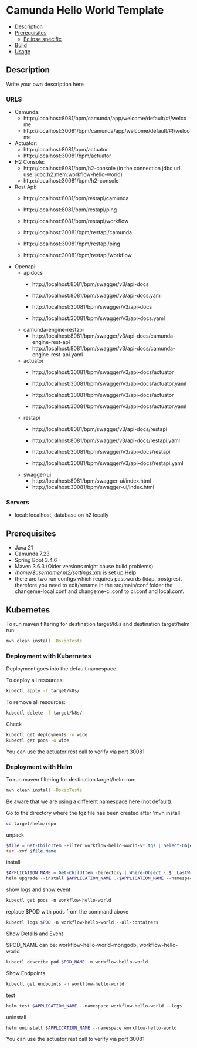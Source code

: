 # Camunda Hello World Template

- [Description](#description)
- [Prerequisites](#prerequisites)
    - [Eclipse specific](#eclipse-specific)
- [Build](#build)
- [Usage](#usage)

## Description

Write your own description here

### URLS

- Camunda: 
  - http://localhost:8081/bpm/camunda/app/welcome/default/#!/welcome
  - http://localhost:30081/bpm/camunda/app/welcome/default/#!/welcome
- Actuator: 
  - http://localhost:8081/bpm/actuator
  - http://localhost:30081/bpm/actuator
- H2 Console: 
  - http://localhost:8081/bpm/h2-console (in the connection jdbc url use: jdbc:h2:mem:workflow-hello-world)
  - http://localhost:30081/bpm/h2-console 
- Rest Api:
  - http://localhost:8081/bpm/restapi/camunda
  - http://localhost:8081/bpm/restapi/ping
  - http://localhost:8081/bpm/restapi/workflow
  
  - http://localhost:30081/bpm/restapi/camunda
  - http://localhost:30081/bpm/restapi/ping
  - http://localhost:30081/bpm/restapi/workflow
- Openapi:
  - apidocs
    - http://localhost:8081/bpm/swagger/v3/api-docs
    - http://localhost:8081/bpm/swagger/v3/api-docs.yaml
  
    - http://localhost:30081/bpm/swagger/v3/api-docs
    - http://localhost:30081/bpm/swagger/v3/api-docs.yaml
  - camunda-engine-restapi
    - http://localhost:8081/bpm/swagger/v3/api-docs/camunda-engine-rest-api
    - http://localhost:8081/bpm/swagger/v3/api-docs/camunda-engine-rest-api.yaml
  - actuator  
    - http://localhost:30081/bpm/swagger/v3/api-docs/actuator
    - http://localhost:30081/bpm/swagger/v3/api-docs/actuator.yaml
    
    - http://localhost:30081/bpm/swagger/v3/api-docs/actuator
    - http://localhost:30081/bpm/swagger/v3/api-docs/actuator.yaml
  - restapi
    - http://localhost:8081/bpm/swagger/v3/api-docs/restapi
    - http://localhost:8081/bpm/swagger/v3/api-docs/restapi.yaml
    
    - http://localhost:30081/bpm/swagger/v3/api-docs/restapi
    - http://localhost:30081/bpm/swagger/v3/api-docs/restapi.yaml
  - swagger-ui
    - http://localhost:8081/bpm/swagger-ui/index.html
    - http://localhost:30081/bpm/swagger-ui/index.html

### Servers

- local: localhost, database on h2 locally


## Prerequisites

- Java 21
- Camunda 7.23
- Spring Boot 3.4.6
- Maven 3.6.3 (Older versions might cause build problems)
- *_/home/$username/.m2/settings.xml_* is set
  up [Help](https://swp-confluence.atlassian.net/wiki/spaces/SWPIT/pages/411173348/How+to+Install+and+setup+maven#Setting-up-the-maven-settings)
- there are two run configs which requires passwords (ldap, postgres). therefore you need to edit/rename in the src/main/conf folder the changeme-local.conf and changeme-ci.conf to ci.conf and local.conf.

## Kubernetes

To run maven filtering for destination target/k8s and destination target/helm run:
```bash
mvn clean install -DskipTests 
```

### Deployment with Kubernetes

Deployment goes into the default namespace.

To deploy all resources:
```bash
kubectl apply -f target/k8s/
```

To remove all resources:
```bash
kubectl delete -f target/k8s/
```

Check
```bash
kubectl get deployments -o wide
kubectl get pods -o wide
```

You can use the actuator rest call to verify via port 30081

### Deployment with Helm

To run maven filtering for destination target/helm run:
```bash
mvn clean install -DskipTests 
```

Be aware that we are using a different namespace here (not default).

Go to the directory where the tgz file has been created after 'mvn install'
```powershell
cd target/helm/repo
```

unpack
```powershell
$file = Get-ChildItem -Filter workflow-hello-world-v*.tgz | Select-Object -First 1
tar -xvf $file.Name
```

install
```powershell
$APPLICATION_NAME = Get-ChildItem -Directory | Where-Object { $_.LastWriteTime -ge $file.LastWriteTime } | Select-Object -ExpandProperty Name
helm upgrade --install $APPLICATION_NAME ./$APPLICATION_NAME --namespace workflow-hello-world --create-namespace --wait --timeout 5m --debug
```

show logs and show event
```powershell
kubectl get pods -n workflow-hello-world
```
replace $POD with pods from the command above
```powershell
kubectl logs $POD -n workflow-hello-world --all-containers
```

Show Details and Event

$POD_NAME can be: workflow-hello-world-mongodb, workflow-hello-world
```powershell
kubectl describe pod $POD_NAME -n workflow-hello-world
```

Show Endpoints
```powershell
kubectl get endpoints -n workflow-hello-world
```

test
```powershell
helm test $APPLICATION_NAME --namespace workflow-hello-world --logs
```

uninstall
```powershell
helm uninstall $APPLICATION_NAME --namespace workflow-hello-world
```

You can use the actuator rest call to verify via port 30081
